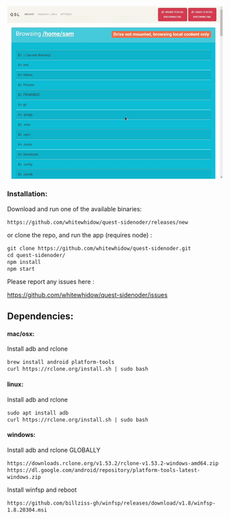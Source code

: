 ![screen](.github/screen.gif)

### Installation:
Download and run one of the available binaries:
```
https://github.com/whitewhidow/quest-sidenoder/releases/new
```
or clone the repo, and run the app (requires node) :
```
git clone https://github.com/whitewhidow/quest-sidenoder.git
cd quest-sidenoder/
npm install
npm start
```
Please report any issues here :

https://github.com/whitewhidow/quest-sidenoder/issues

## Dependencies:

#### mac/osx:
Install adb and rclone
```
brew install android platform-tools
curl https://rclone.org/install.sh | sudo bash
```

#### linux:
Install adb and rclone
```
sudo apt install adb
curl https://rclone.org/install.sh | sudo bash
```

#### windows:
Install adb and rclone GLOBALLY
```
https://downloads.rclone.org/v1.53.2/rclone-v1.53.2-windows-amd64.zip
https://dl.google.com/android/repository/platform-tools-latest-windows.zip
```
Install winfsp and reboot
```
https://github.com/billziss-gh/winfsp/releases/download/v1.8/winfsp-1.8.20304.msi
```



<!--
https://stackoverflow.com/a/44272417/1501189
https://www.xda-developers.com/adb-fastboot-any-directory-windows-linux/

adb (install globally)
https://dl.google.com/android/repository/platform-tools-latest-windows.zip

rclone (install globally)
https://downloads.rclone.org/v1.53.2/rclone-v1.53.2-windows-386.zip
https://downloads.rclone.org/v1.53.2/rclone-v1.53.2-windows-amd64.zip

winfsp (reboot)
https://github.com/billziss-gh/winfsp/releases/download/v1.8/winfsp-1.8.20304.msi

-->
